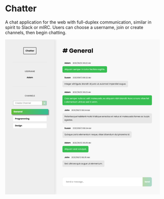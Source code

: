 # Chatter

A chat application for the web with full-duplex communication, similar in spirit to Slack or mIRC. Users can choose a username, join or create channels, then begin chatting.

![screenshot](screenshot.png)
